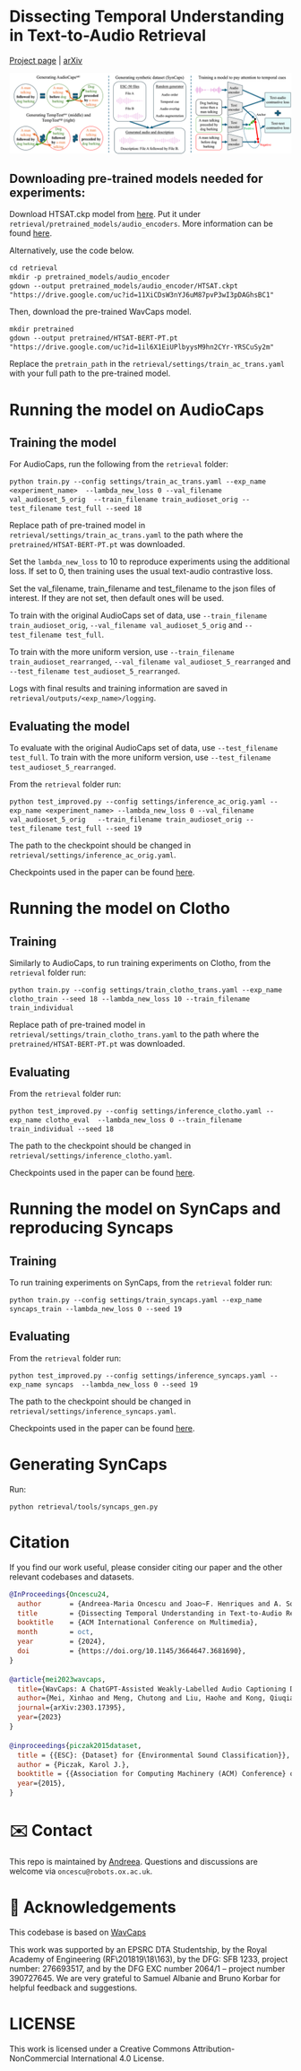 # Dissecting Temporal Understanding in Text-to-Audio Retrieval

[Project page](https://www.robots.ox.ac.uk/~vgg/research/audio-retrieval/dtu/) | [arXiv](https://arxiv.org/abs/2409.00851)

![Teaser](teaser_again.png)

## Downloading pre-trained models needed for experiments:
Download HTSAT.ckp model from [here](https://drive.google.com/drive/folders/1ZaYERuMMLLgu4oHTl47FcippLFboaGq5). Put it under ```retrieval/pretrained_models/audio_encoders```. More information can be found [here](https://github.com/XinhaoMei/WavCaps/tree/master/retrieval).

Alternatively, use the code below.

```
cd retrieval
mkdir -p pretrained_models/audio_encoder
gdown --output pretrained_models/audio_encoder/HTSAT.ckpt "https://drive.google.com/uc?id=11XiCDsW3nYJ6uM87pvP3wI3pDAGhsBC1"
```

Then, download the pre-trained WavCaps model.

```
mkdir pretrained
gdown --output pretrained/HTSAT-BERT-PT.pt "https://drive.google.com/uc?id=1il6X1EiUPlbyysM9hn2CYr-YRSCuSy2m"
```

Replace the ```pretrain_path``` in the ```retrieval/settings/train_ac_trans.yaml```  with your full path to the pre-trained model.


# Running the model on AudioCaps

## Training the model
For AudioCaps, run the following from the ```retrieval``` folder:

```
python train.py --config settings/train_ac_trans.yaml --exp_name <experiment_name>  --lambda_new_loss 0 --val_filename val_audioset_5_orig  --train_filename train_audioset_orig --test_filename test_full --seed 18
```

Replace path of pre-trained model in ```retrieval/settings/train_ac_trans.yaml``` to the path where the ```pretrained/HTSAT-BERT-PT.pt``` was downloaded.

Set the ```lambda_new_loss``` to 10 to reproduce experiments using the additional loss. If set to 0, then training uses the usual text-audio contrastive loss.

Set the val_filename, train_filename and test_filename to the json files of interest. If they are not set, then default ones will be used. 

To train with the original AudioCaps set of data, use ```--train_filename train_audioset_orig```, ```--val_filename val_audioset_5_orig``` and ```--test_filename test_full```. 

To train with the more uniform version, use ```--train_filename train_audioset_rearranged```, ```--val_filename val_audioset_5_rearranged``` and ```--test_filename test_audioset_5_rearranged```.

Logs with final results and training information are saved in ```retrieval/outputs/<exp_name>/logging```.

## Evaluating the model
To evaluate with the original AudioCaps set of data, use ```--test_filename test_full```. To train with the more uniform version, use ```--test_filename test_audioset_5_rearranged```.

From the ```retrieval``` folder run:
```
python test_improved.py --config settings/inference_ac_orig.yaml --exp_name <experiment_name> --lambda_new_loss 0 --val_filename val_audioset_5_orig   --train_filename train_audioset_orig --test_filename test_full --seed 19
```

The path to the checkpoint should be changed in ```retrieval/settings/inference_ac_orig.yaml```.

Checkpoints used in the paper can be found [here](https://drive.google.com/drive/folders/124fyrR7gVKyQgj7CO6aO-55_tUB9jXlV?usp=sharing).

# Running the model on Clotho

## Training
Similarly to AudioCaps, to run training experiments on Clotho, from the ```retrieval``` folder run:

```
python train.py --config settings/train_clotho_trans.yaml --exp_name clotho_train --seed 18 --lambda_new_loss 10 --train_filename train_individual
```

Replace path of pre-trained model in ```retrieval/settings/train_clotho_trans.yaml``` to the path where the ```pretrained/HTSAT-BERT-PT.pt``` was downloaded.

## Evaluating

From the ```retrieval``` folder run:
```
python test_improved.py --config settings/inference_clotho.yaml --exp_name clotho_eval  --lambda_new_loss 0 --train_filename train_individual --seed 18
```

The path to the checkpoint should be changed in ```retrieval/settings/inference_clotho.yaml```.

Checkpoints used in the paper can be found [here](https://drive.google.com/drive/folders/124fyrR7gVKyQgj7CO6aO-55_tUB9jXlV?usp=sharing).

# Running the model on SynCaps and reproducing Syncaps

## Training

To run training experiments on SynCaps, from the ```retrieval``` folder run:

```
python train.py --config settings/train_syncaps.yaml --exp_name syncaps_train --lambda_new_loss 0 --seed 19
```

## Evaluating

From the ```retrieval``` folder run:

```
python test_improved.py --config settings/inference_syncaps.yaml --exp_name syncaps  --lambda_new_loss 0 --seed 19
```

The path to the checkpoint should be changed in ```retrieval/settings/inference_syncaps.yaml```.

Checkpoints used in the paper can be found [here](https://drive.google.com/drive/folders/124fyrR7gVKyQgj7CO6aO-55_tUB9jXlV?usp=sharing).


# Generating SynCaps

Run:

```
python retrieval/tools/syncaps_gen.py
```

# Citation

If you find our work useful, please consider citing our paper and the other relevant codebases and datasets.

```bibtex
@InProceedings{Oncescu24,
  author       = {Andreea-Maria Oncescu and Joao~F. Henriques and A. Sophia Koepke},
  title        = {Dissecting Temporal Understanding in Text-to-Audio Retrieval},
  booktitle    = {ACM International Conference on Multimedia},
  month        = oct,
  year         = {2024},
  doi          = {https://doi.org/10.1145/3664647.3681690},
}

@article{mei2023wavcaps,
  title={WavCaps: A ChatGPT-Assisted Weakly-Labelled Audio Captioning Dataset for Audio-Language Multimodal Research},
  author={Mei, Xinhao and Meng, Chutong and Liu, Haohe and Kong, Qiuqiang and Ko, Tom and Zhao, Chengqi and Plumbley, Mark D and Zou, Yuexian and Wang, Wenwu},
  journal={arXiv:2303.17395},
  year={2023}
}

@inproceedings{piczak2015dataset,
  title = {{ESC}: {Dataset} for {Environmental Sound Classification}},
  author = {Piczak, Karol J.},
  booktitle = {{Association for Computing Machinery (ACM) Conference} on {Multimedia}},
  year={2015},
}
```

# ✉️ Contact

This repo is maintained by [Andreea](https://github.com/oncescuandreea). Questions and discussions are welcome via `oncescu@robots.ox.ac.uk`.

# 🙏 Acknowledgements

This codebase is based on [WavCaps](https://github.com/XinhaoMei/WavCaps/tree/master)


This work was supported by an EPSRC DTA Studentship, by the Royal Academy of Engineering (RF\201819\18\163), by the DFG: SFB 1233, project number: 276693517, and by the DFG EXC number 2064/1 – project number 390727645. We are very grateful to Samuel Albanie and Bruno Korbar for helpful feedback and suggestions. 

# LICENSE

This work is licensed under a Creative Commons Attribution-NonCommercial International 4.0 License.
